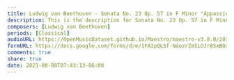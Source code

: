 ```yaml
---
title: Ludwig van Beethoven - Sonata No. 23 Op. 57 in F Minor "Appassionata" I. Allegro assai (1)
description: This is the description for Sonata No. 23 Op. 57 in F Minor "Appassionata" I. Allegro assai by Ludwig van Beethoven
composers: [Ludwig van Beethoven]
periods: [Classical]
audioURL: https://OpenMusicDataset.github.io/Maestro/maestro-v3.0.0/2017/MIDI-Unprocessed_045_PIANO045_MID--AUDIO-split_07-06-17_Piano-e_2-01_wav--2.midi
formURL: https://docs.google.com/forms/d/e/1FAIpQLSf-NdozrZmILOJr8SxBDa8tbI1H_XFWdjz9aunnpNI3PW6bsw/viewform
comments: true
share: true
date: 2021-08-08T07:43:13-06:00
---
```

